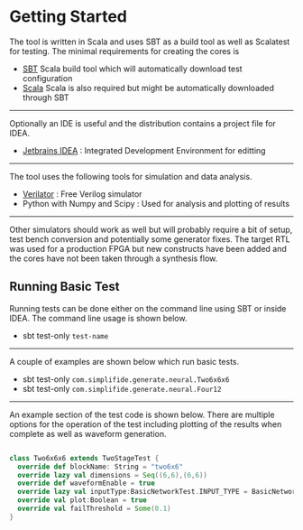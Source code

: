 # Getting Started

The tool is written in Scala and uses SBT as a build tool as well as Scalatest for testing. The minimal requirements for creating the cores is 

* [SBT](http://www.scala-sbt.org/)  Scala build tool which will automatically download test configuration
* [Scala](https://www.scala-lang.org/) Scala is also required but might be automatically downloaded through SBT
-----

Optionally an IDE is useful and the distribution contains a project file for IDEA. 

* [Jetbrains IDEA](https://www.jetbrains.com/idea/) : Integrated Development Environment for editting

-----

The tool uses the following tools for simulation and data analysis. 


* [Verilator](https://www.veripool.org/wiki/verilator) : Free Verilog simulator
* Python with Numpy and Scipy : Used for analysis and plotting of results
-----

Other simulators should work as well but will probably require a bit of setup, test bench conversion and potentially some generator fixes. The target RTL was used for a production FPGA but new constructs have been added and the cores have not been taken through a synthesis flow. 


## Running Basic Test


Running tests can be done either on the command line using SBT or inside IDEA. The command line usage is shown below.


* sbt test-only `test-name`

-----

A couple of examples are shown below which run basic tests. 


* sbt test-only `com.simplifide.generate.neural.Two6x6x6`
* sbt test-only `com.simplifide.generate.neural.Four12`
-----

An example section of the test code is shown below. There are multiple options for the operation of the test including plotting of the results when complete as well as waveform generation. 


```scala

class Two6x6x6 extends TwoStageTest {
  override def blockName: String = "two6x6"
  override lazy val dimensions = Seq((6,6),(6,6))
  override def waveformEnable = true
  override lazy val inputType:BasicNetworkTest.INPUT_TYPE = BasicNetworkTest.IDENT_TYPE
  override val plot:Boolean = true
  override val failThreshold = Some(0.1)
}
```



